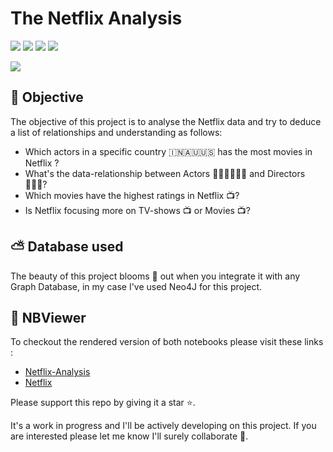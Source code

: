 # The Netflix Analysis

![](https://img.shields.io/badge/Made--with-Python-green?style=plastic&logo=Python) ![](https://img.shields.io/badge/Complete-30%25-red?style=plastic) ![](https://img.shields.io/badge/stable-No%20Release-informational?style=plastic) ![](https://img.shields.io/badge/focus-analytics-important?style=plastic) 



![](/home/adityam/Downloads/graph(1).png?raw=true)





## 🎯 Objective

The objective of this project is to analyse the Netflix data and try to deduce a list of relationships and understanding as follows:

* Which actors in a specific country 🇮🇳🇦🇺🇺🇸 has the most movies in Netflix ?
* What's the data-relationship between Actors 👨🏻‍🦱👩🏼‍🦰 and Directors 👨🏼‍🦳? 
* Which movies have the highest ratings in Netflix 📺?
* Is Netflix focusing more on TV-shows 📺 or Movies 📺?

## ⛅ Database used

The beauty of this project blooms :sunflower: out when you integrate it with any Graph Database, in my case I've used Neo4J for this project.

## 📔 NBViewer 

To checkout the rendered version of both notebooks please visit these links :

* [Netflix-Analysis](https://nbviewer.ipython.org/github/lucifermorningstar1305/netflix/blob/main/Netflix-Analysis.ipynb)
* [Netflix](https://nbviewer.ipython.org/github/lucifermorningstar1305/netflix/blob/main/Netflix.ipynb)

Please support this repo by giving it a star ⭐. 

It's a work in progress and I'll be actively developing on this project. If you are interested please let me know I'll surely collaborate 🤝. 





